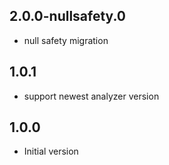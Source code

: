 ## 2.0.0-nullsafety.0

- null safety migration

## 1.0.1

- support newest analyzer version

## 1.0.0

- Initial version

